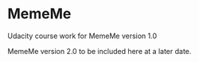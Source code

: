# MemeMe
Udacity course work for MemeMe version 1.0 

MemeMe version 2.0 to be included here at a later date.
